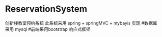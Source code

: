 # ReservationSystem
创新楼教室预约系统
此系统采用 spring + springMVC + mybayis 实现
#数据库采用 mysql
#前端采用bootstrap 响应式框架 
